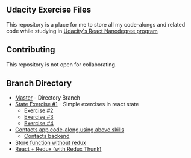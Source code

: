 ## Udacity Exercise Files
This repository is a place for me to store all my code-alongs and
related code while studying in [Udacity's React Nanodegree program](https://www.udacity.com/course/react-nanodegree--nd019)

## Contributing
This repository is not open for collaborating.

## Branch Directory
- [Master](https://github.com/evankp/udacity-excersises/tree/master) - Directory Branch
- [State Exercise #1](https://github.com/evankp/udacity-excersises/tree/react-state-ex-1) - Simple exercises in react state
    - [Exercise #2](https://github.com/evankp/udacity-excersises/tree/state-ex-2)
    - [Exercise #3](https://github.com/evankp/udacity-excersises/tree/state-ex-3)
    - [Exercise #4](https://github.com/evankp/udacity-excersises/tree/state-ex-4)
- [Contacts app code-along using above skills](https://github.com/evankp/udacity-excersises/tree/full-contacts-app)
    - [Contacts backend](https://github.com/evankp/udacity-excersises/tree/contacts-server)
- [Store function without redux](https://github.com/evankp/udacity-excersises/tree/store-without-redux)
- [React + Redux (with Redux Thunk)](https://github.com/evankp/udacity-excersises/tree/React-redux-excersise)
